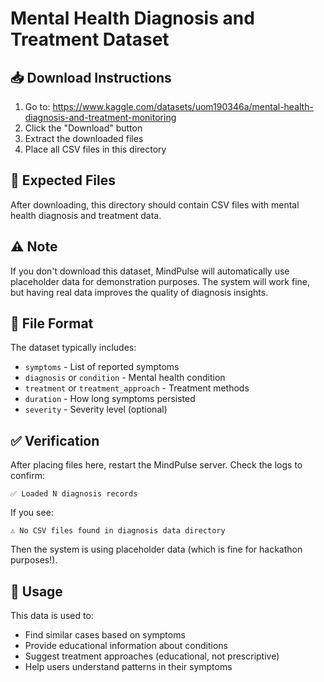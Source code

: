 # Mental Health Diagnosis and Treatment Dataset

## 📥 Download Instructions

1. Go to: https://www.kaggle.com/datasets/uom190346a/mental-health-diagnosis-and-treatment-monitoring
2. Click the "Download" button
3. Extract the downloaded files
4. Place all CSV files in this directory

## 📁 Expected Files

After downloading, this directory should contain CSV files with mental health diagnosis and treatment data.

## ⚠️ Note

If you don't download this dataset, MindPulse will automatically use placeholder data for demonstration purposes. The system will work fine, but having real data improves the quality of diagnosis insights.

## 🔧 File Format

The dataset typically includes:
- `symptoms` - List of reported symptoms
- `diagnosis` or `condition` - Mental health condition
- `treatment` or `treatment_approach` - Treatment methods
- `duration` - How long symptoms persisted
- `severity` - Severity level (optional)

## ✅ Verification

After placing files here, restart the MindPulse server. Check the logs to confirm:
```
✅ Loaded N diagnosis records
```

If you see:
```
⚠️ No CSV files found in diagnosis data directory
```

Then the system is using placeholder data (which is fine for hackathon purposes!).

## 🎯 Usage

This data is used to:
- Find similar cases based on symptoms
- Provide educational information about conditions
- Suggest treatment approaches (educational, not prescriptive)
- Help users understand patterns in their symptoms

